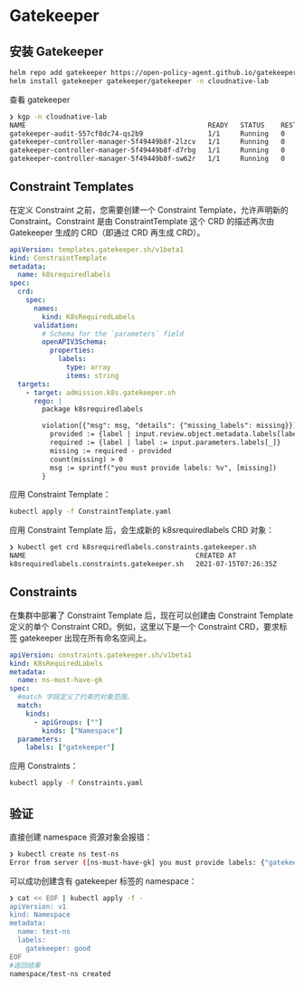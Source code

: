 # Gatekeeper

## 安装 Gatekeeper

```sh
helm repo add gatekeeper https://open-policy-agent.github.io/gatekeeper/charts
helm install gatekeeper gatekeeper/gatekeeper -n cloudnative-lab
```

查看 gatekeeper

```sh
❯ kgp -n cloudnative-lab
NAME                                             READY   STATUS    RESTARTS   AGE
gatekeeper-audit-557cf8dc74-qs2b9                1/1     Running   0          46s
gatekeeper-controller-manager-5f49449b8f-2lzcv   1/1     Running   0          46s
gatekeeper-controller-manager-5f49449b8f-d7rbg   1/1     Running   0          46s
gatekeeper-controller-manager-5f49449b8f-sw62r   1/1     Running   0          46s
```

## Constraint Templates

在定义 Constraint 之前，您需要创建一个 Constraint Template，允许声明新的 Constraint。Constraint 是由 ConstraintTemplate 这个 CRD 的描述再次由 Gatekeeper 生成的 CRD（即通过 CRD 再生成 CRD）。

```yaml
apiVersion: templates.gatekeeper.sh/v1beta1
kind: ConstraintTemplate
metadata:
  name: k8srequiredlabels
spec:
  crd:
    spec:
      names:
        kind: K8sRequiredLabels
      validation:
        # Schema for the `parameters` field
        openAPIV3Schema:
          properties:
            labels:
              type: array
              items: string
  targets:
    - target: admission.k8s.gatekeeper.sh
      rego: |
        package k8srequiredlabels

        violation[{"msg": msg, "details": {"missing_labels": missing}}] {
          provided := {label | input.review.object.metadata.labels[label]}
          required := {label | label := input.parameters.labels[_]}
          missing := required - provided
          count(missing) > 0
          msg := sprintf("you must provide labels: %v", [missing])
        }
```
应用 Constraint Template：

```sh
kubectl apply -f ConstraintTemplate.yaml
```

应用 Constraint Template 后，会生成新的 k8srequiredlabels CRD 对象：

```sh
❯ kubectl get crd k8srequiredlabels.constraints.gatekeeper.sh
NAME                                          CREATED AT
k8srequiredlabels.constraints.gatekeeper.sh   2021-07-15T07:26:35Z
```

## Constraints

在集群中部署了 Constraint Template 后，现在可以创建由 Constraint Template 定义的单个 Constraint CRD。例如，这里以下是一个 Constraint CRD，要求标签 gatekeeper 出现在所有命名空间上。

```yaml
apiVersion: constraints.gatekeeper.sh/v1beta1
kind: K8sRequiredLabels
metadata:
  name: ns-must-have-gk
spec:
  #match 字段定义了约束的对象范围。
  match:
    kinds:
      - apiGroups: [""]
        kinds: ["Namespace"]
  parameters:
    labels: ["gatekeeper"]
```

应用 Constraints：

```sh
kubectl apply -f Constraints.yaml
```

## 验证

直接创建 namespace 资源对象会报错：

```sh
❯ kubectl create ns test-ns
Error from server ([ns-must-have-gk] you must provide labels: {"gatekeeper"}): admission webhook "validation.gatekeeper.sh" denied the request: [ns-must-have-gk] you must provide labels: {"gatekeeper"}
```

可以成功创建含有 gatekeeper 标签的 namespace：

```sh
❯ cat << EOF | kubectl apply -f -
apiVersion: v1
kind: Namespace
metadata:
  name: test-ns
  labels:
    gatekeeper: good
EOF
#返回结果
namespace/test-ns created
```